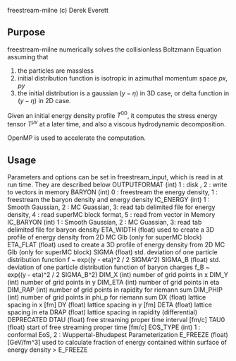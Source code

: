 freestream-milne (c) Derek Everett

## Purpose
freestream-milne numerically solves the collisionless Boltzmann Equation assuming that
1. the particles are massless
2. initial distribution function is isotropic in azimuthal momentum space $px, py$
3. the initial distribution is a gaussian $(y - \eta)$ in 3D case, or delta function in $(y-\eta)$ in 2D case. 

Given an initial energy density profile $T^{00}$, it computes the stress energy tensor $T^{\mu\nu}$ at a later time, and also a viscous hydrodynamic decomposition. 

OpenMP is used to accelerate the computation.

## Usage 

Parameters and options can be set in freestream_input, which is read in at run time.
They are described below
OUTPUTFORMAT (int) 1 : disk , 2 : write to vectors in memory
BARYON (int) 0 : freestream the energy density, 1 : freestream the baryon density and energy density
IC_ENERGY (int) 1 : Smooth Gaussian, 2 : MC Guassian, 3: read tab delimited file for energy density, 4 : read superMC block format, 5 : read from vector in Memory
IC_BARYON (int) 1 : Smooth Gaussian, 2 : MC Guassian, 3: read tab delimited file for baryon density
ETA_WIDTH (float) used to create a 3D profile of energy density from 2D MC Glb (only for superMC block)
ETA_FLAT (float) used to create a 3D profile of energy density from 2D MC Glb (only for superMC block)
SIGMA (float) std. deviation of one particle distribution function f ~ exp((y - eta)^2 / 2 SIGMA^2)
SIGMA_B (float) std. deviation of one particle distribution function of baryon charges f_B ~ exp((y - eta)^2 / 2 SIGMA_B^2)
DIM_X (int) number of grid points in x
DIM_Y (int) number of grid points in y
DIM_ETA (int) number of grid points in eta
DIM_RAP (int) number of grid points in rapidity for riemann sum
DIM_PHIP (int) number of grid points in phi_p for riemann sum
DX (float) lattice spacing in x [fm]
DY (float) lattice spacing in y [fm]
DETA (float) lattice spacing in eta
DRAP (float) lattice spacing in rapidity (differential) DEPRECATED
DTAU (float) free streaming proper time interval [fm/c]
TAU0 (float) start of free streaming proper time [fm/c]
EOS_TYPE (int) 1 : conformal EoS, 2 : Wuppertal-Bhudapest Parameterization
E_FREEZE (float) [GeV/fm^3] used to calculate fraction of energy contained within surface of energy density > E_FREEZE
